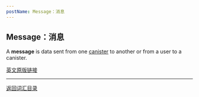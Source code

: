 ```yaml
---
postName: Message：消息
---
```

## Message：消息

A **message** is data sent from one [canister](../C/canisters) to another or from a user to a canister.

[英文原版链接](https://wiki.internetcomputer.org/wiki/Glossary)

---
[返回词汇目录](../glossary)